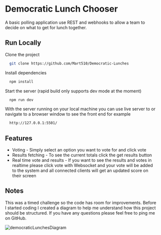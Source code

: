 
# Democratic Lunch Chooser

A basic polling application use REST and webhooks to allow a team to decide on what to get for lunch together.

## Run Locally

Clone the project

```bash
  git clone https://github.com/Mart510/Democratic-Lunches
```



Install dependencies

```bash
  npm install
```

Start the server (rapid build only supports dev mode at the moment)

```bash
  npm run dev
```

With the server running on your local machine you can use live server to or navigate to a browser window to see the front end for example

```bash
  http://127.0.0.1:5501/
```
## Features

- Voting - Simply select an option you want to vote for and click vote
- Results fetching - To see the current totals click the get results button
- Real time vote and results - If you want to see the results and votes in realtime please click vote with Websocket and your vote will be added to the system and all connected clients will get an updated score on their screen



## Notes

This was a timed challenge so the code has room for improvements. Before I started coding I created a diagram to help me understand how this project should be structured. If you have any questions please feel free to ping me on GitHub.

![democraticLunchesDiagram](https://github.com/Mart510/Democratic-Lunches/assets/62957166/718366c3-9e1a-4288-8cc8-e50a26a73e42)
